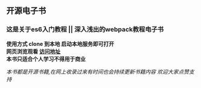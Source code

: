 ##  开源电子书

###  这是关于es6入门教程  ||  深入浅出的webpack教程电子书

**使用方式 clone 到本地 启动本地服务即可打开  
网页浏览观看  [访问地址](https://tutusmart.github.io/)  
本书只适合个人学习不得用于商业** 
 
*本书都是开源书籍,在网上收录过来有时间也会持续更新书籍内容*
*欢迎大家点赞支持*       
